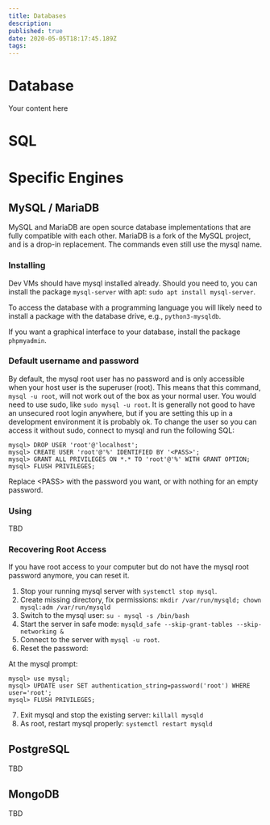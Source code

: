 ```yaml
---
title: Databases
description: 
published: true
date: 2020-05-05T18:17:45.189Z
tags: 
---
```


# Database
Your content here

# SQL

# Specific Engines

## MySQL / MariaDB
MySQL and MariaDB are open source database implementations that are fully compatible with each other. MariaDB is a fork of the MySQL project, and is a drop-in replacement. The commands even still use the mysql name.

### Installing

Dev VMs should have mysql installed already. Should you need to, you can install the package `mysql-server` with apt: `sudo apt install mysql-server`.

To access the database with a programming language you will likely need to install a package with the database drive, e.g., `python3-mysqldb`.

If you want a graphical interface to your database, install the package `phpmyadmin`.

### Default username and password

By default, the mysql root user has no password and is only accessible when your host user is the superuser (root). This means that this command, `mysql -u root`, will not work out of the box as your normal user. You would need to use sudo, like `sudo mysql -u root`. It is generally not good to have an unsecured root login anywhere, but if you are setting this up in a development environment it is probably ok. To change the user so you can access it without sudo, connect to mysql and run the following SQL:

    mysql> DROP USER 'root'@'localhost';
    mysql> CREATE USER 'root'@'%' IDENTIFIED BY '<PASS>';
    mysql> GRANT ALL PRIVILEGES ON *.* TO 'root'@'%' WITH GRANT OPTION;
    mysql> FLUSH PRIVILEGES;

Replace \<PASS> with the password you want, or with nothing for an empty password.

### Using
TBD

### Recovering Root Access

If you have root access to your computer but do not have the mysql root password anymore, you can reset it.

1. Stop your running mysql server with `systemctl stop mysql`.
2. Create missing directory, fix permissions: `mkdir /var/run/mysqld; chown mysql:adm /var/run/mysqld`
3. Switch to the mysql user: `su - mysql -s /bin/bash`
4. Start the server in safe mode: `mysqld_safe --skip-grant-tables --skip-networking &`
5. Connect to the server with `mysql -u root`.
6. Reset the password:

At the mysql prompt:
   
    mysql> use mysql;
    mysql> UPDATE user SET authentication_string=password('root') WHERE user='root';
    mysql> FLUSH PRIVILEGES;

7. Exit mysql and stop the existing server: `killall mysqld`
8. As root, restart mysql properly: `systemctl restart mysqld`


## PostgreSQL
TBD
## MongoDB
TBD